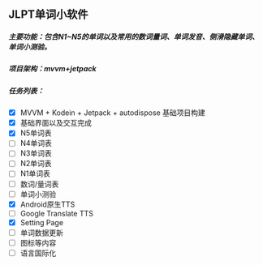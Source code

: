 ## JLPT单词小软件

##### 主要功能：包含N1~N5的单词以及常用的数词量词、单词发音、侧滑隐藏单词、单词小测验。
##### 项目架构：mvvm+jetpack
##### 任务列表：
- [x] MVVM + Kodein + Jetpack + autodispose 基础项目构建
- [x] 基础界面以及交互完成
- [x] N5单词表
- [ ] N4单词表
- [ ] N3单词表
- [ ] N2单词表
- [ ] N1单词表
- [ ] 数词/量词表
- [ ] 单词小测验
- [x] Android原生TTS
- [ ] Google Translate TTS
- [x] Setting Page
- [ ] 单词数据更新
- [ ] 图标等内容
- [ ] 语言国际化
